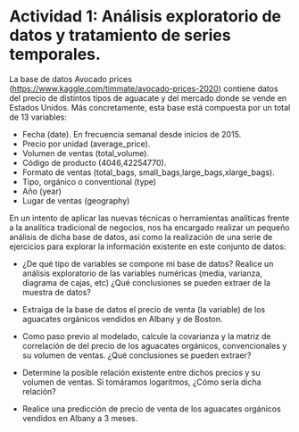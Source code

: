# Actividad 1: Análisis exploratorio de datos y tratamiento de series temporales.


La base de datos Avocado prices (https://www.kaggle.com/timmate/avocado-prices-2020)
contiene datos del precio de distintos tipos de aguacate y del mercado donde se vende
en Estados Unidos. Más concretamente, esta base está compuesta por un total de 13 variables:

- Fecha (date). En frecuencia semanal desde inicios de 2015.
- Precio por unidad (average_price).
- Volumen de ventas (total_volume).
- Código de producto (4046,42254770).
- Formato de ventas (total_bags, small_bags,large_bags,xlarge_bags).
- Tipo, orgánico o conventional (type)
- Año (year)
- Lugar de ventas (geography)


En un intento de aplicar las nuevas técnicas o herramientas analíticas frente a la analítica
tradicional de negocios, nos ha encargado realizar un pequeño análisis de dicha base de datos,
así como la realización de una serie de ejercicios para explorar la información existente en
este conjunto de datos:


- ¿De qué tipo de variables se compone mi base de datos? Realice un análisis exploratorio de
las variables numéricas (media, varianza, diagrama de cajas, etc) ¿Qué conclusiones se
pueden extraer de la muestra de datos?


- Extraiga de la base de datos el precio de venta (la variable) de los aguacates orgánicos
vendidos en Albany y de Boston.


- Como paso previo al modelado, calcule la covarianza y la matriz de correlación de del precio
de los aguacates orgánicos, convencionales y su volumen de ventas. ¿Qué conclusiones se pueden
extraer?

- Determine la posible relación existente entre dichos precios y su volumen de ventas. Si tomáramos
logaritmos, ¿Cómo sería dicha relación?

- Realice una predicción de precio de venta de los aguacates orgánicos vendidos en Albany a  3 meses. 